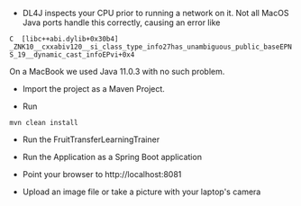 
* DL4J inspects your CPU prior to running a network on it. Not all MacOS Java ports handle this correctly, causing
an error like 

````C  [libc++abi.dylib+0x30b4]  _ZNK10__cxxabiv120__si_class_type_info27has_unambiguous_public_baseEPNS_19__dynamic_cast_infoEPvi+0x4````

On a MacBook we used Java 11.0.3 with no such problem.

* Import the project as a Maven Project.

* Run 

````mvn clean install````

* Run the FruitTransferLearningTrainer

* Run the Application as a Spring Boot application

* Point your browser to http://localhost:8081

* Upload an image file or take a picture with your laptop's camera


